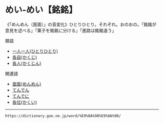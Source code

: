 # めい‐めい【銘銘】

《「めんめん（面面）」の音変化》ひとりひとり。それぞれ。おのおの。「銘銘が意見を述べる」「菓子を銘銘に分ける」「進路は銘銘違う」

類語

-   [一人一人(ひとりひとり)](https://dictionary.goo.ne.jp/word/%E4%B8%80%E4%BA%BA%E4%B8%80%E4%BA%BA/#jn-186394)
-   [各自(かくじ)](https://dictionary.goo.ne.jp/word/%E5%90%84%E8%87%AA/#jn-38708)
-   [各人(かくじん)](https://dictionary.goo.ne.jp/word/%E5%90%84%E4%BA%BA/#jn-38862)

関連語

-   [面面(めんめん)](https://dictionary.goo.ne.jp/word/%E9%9D%A2%E9%9D%A2_%28%E3%82%81%E3%82%93%E3%82%81%E3%82%93%29/#jn-218324)
-   [てんでん](https://dictionary.goo.ne.jp/word/%E3%81%A6%E3%82%93%E3%81%A7%E3%82%93/#jn-154086)
-   [てんでに](https://dictionary.goo.ne.jp/word/%E3%81%A6%E3%82%93%E3%81%A7%E3%81%AB/#jn-154079)
-   [各位(かくい)](https://dictionary.goo.ne.jp/word/%E5%90%84%E4%BD%8D/#jn-38542)

---
`https://dictionary.goo.ne.jp/word/%E9%8A%98%E9%8A%98/`